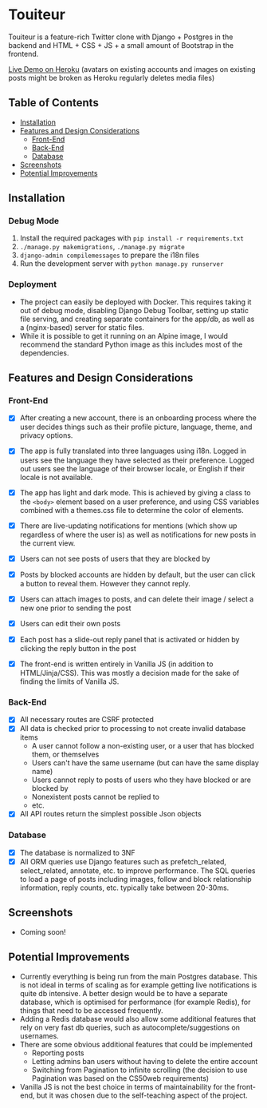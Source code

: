 # Touiteur

Touiteur is a feature-rich Twitter clone with Django + Postgres in the backend and HTML + CSS + JS + a small amount of Bootstrap in the frontend.

[Live Demo on Heroku](https://touiteur-app.herokuapp.com/) (avatars on existing accounts and images on existing posts might be broken as Heroku regularly deletes media files)

## Table of Contents

*   [Installation](#installation)
*   [Features and Design Considerations](#features-and-design-considerations)
    *   [Front-End](#front-end)
    *   [Back-End](#back-end)
    *   [Database](#database)
*   [Screenshots](#screenshots)
*   [Potential Improvements](#potential-improvements)

## Installation

### Debug Mode
1. Install the required packages with `pip install -r requirements.txt`
2. `./manage.py makemigrations`, `./manage.py migrate`
3. `django-admin compilemessages` to prepare the i18n files
4. Run the development server with `python manage.py runserver`

### Deployment
- The project can easily be deployed with Docker. This requires taking it out of debug mode, disabling Django Debug Toolbar, setting up static file serving, and creating separate containers for the app/db, as well as a (nginx-based) server for static files. 
- While it is possible to get it running on an Alpine image, I would recommend the standard Python image as this includes most of the dependencies.

## Features and Design Considerations

### Front-End
- [x] After creating a new account, there is an onboarding process where the user decides things such as their profile picture, language, theme, and privacy options.
- [x] The app is fully translated into three languages using i18n. Logged in users see the language they have selected as their preference. Logged out users see the language of their browser locale, or English if their locale is not available.
- [x] The app has light and dark mode. This is achieved by giving a class to the `<body>` element based on a user preference, and using CSS variables combined with a themes.css file to determine the color of elements.
- [x] There are live-updating notifications for mentions (which show up regardless of where the user is) as well as notifications for new posts in the current view.
- [x] Users can not see posts of users that they are blocked by
- [x] Posts by blocked accounts are hidden by default, but the user can click a button to reveal them. However they cannot reply.
- [x] Users can attach images to posts, and can delete their image / select a new one prior to sending the post
- [x] Users can edit their own posts
- [x] Each post has a slide-out reply panel that is activated or hidden by clicking the reply button in the post
- [x] The front-end is written entirely in Vanilla JS (in addition to HTML/Jinja/CSS). This was mostly a decision made for the sake of finding the limits of Vanilla JS.


### Back-End
- [x] All necessary routes are CSRF protected
- [x] All data is checked prior to processing to not create invalid database items
    - A user cannot follow a non-existing user, or a user that has blocked them, or themselves
    - Users can't have the same username (but can have the same display name)
    - Users cannot reply to posts of users who they have blocked or are blocked by
    - Nonexistent posts cannot be replied to
    - etc.
- [x] All API routes return the simplest possible Json objects

### Database
- [x] The database is normalized to 3NF
- [x] All ORM queries use Django features such as prefetch_related, select_related, annotate, etc. to improve performance. The SQL queries to load a page of posts including images, follow and block relationship information, reply counts, etc. typically take between 20-30ms.

## Screenshots
- Coming soon!

## Potential Improvements
- Currently everything is being run from the main Postgres database. This is not ideal in terms of scaling as for example getting live notifications is quite db intensive. A better design would be to have a separate database, which is optimised for performance (for example Redis), for things that need to be accessed frequently.
- Adding a Redis database would also allow some additional features that rely on very fast db queries, such as autocomplete/suggestions on usernames.
- There are some obvious additional features that could be implemented
  - Reporting posts
  - Letting admins ban users without having to delete the entire account
  - Switching from Pagination to infinite scrolling (the decision to use Pagination was based on the CS50web requirements)
- Vanilla JS is not the best choice in terms of maintainability for the front-end, but it was chosen due to the self-teaching aspect of the project.